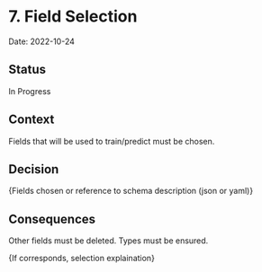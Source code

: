 # 7. Field Selection

Date: 2022-10-24

## Status

In Progress

## Context

Fields that will be used to train/predict must be chosen.

## Decision

{Fields chosen or reference to schema description (json or yaml)}

## Consequences

Other fields must be deleted. Types must be ensured.

{If corresponds, selection explaination}
